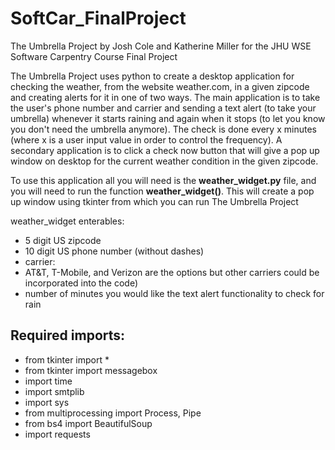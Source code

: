 # SoftCar_FinalProject
The Umbrella Project by Josh Cole and Katherine Miller for the JHU WSE Software Carpentry Course Final Project

The Umbrella Project uses python to create a desktop application for checking the weather, from the website weather.com, in a given zipcode and creating alerts for it in one of two ways. The main application is to take the user's phone number and carrier and sending a text alert (to take your umbrella) whenever it starts raining and again when it stops (to let you know you don't need the umbrella anymore). The check is done every x minutes (where x is a user input value in order to control the frequency). A secondary application is to click a check now button that will give a pop up window on desktop for the current weather condition in the given zipcode.

To use this application all you will need is the **weather_widget.py** file, and you will need to run the function **weather_widget()**.
This will create a pop up window using tkinter from which you can run The Umbrella Project

weather_widget enterables:
- 5 digit US zipcode
- 10 digit US phone number (without dashes)
- carrier: 
- AT&T, T-Mobile, and Verizon are the options but other carriers could be incorporated into the code)
- number of minutes you would like the text alert functionality to check for rain

Required imports:
-
- from tkinter import *
- from tkinter import messagebox
- import time
- import smtplib
- import sys
- from multiprocessing import Process, Pipe
- from bs4 import BeautifulSoup
- import requests
